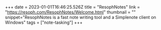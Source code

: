 +++
date = 2023-01-01T16:46:25.526Z
title = "ResophNotes"
link = "https://resoph.com/ResophNotes/Welcome.html"
thumbnail = ""
snippet="ResophNotes is a fast note writing tool and a Simplenote client on Windows"
tags = ["note-tasking"]
+++
